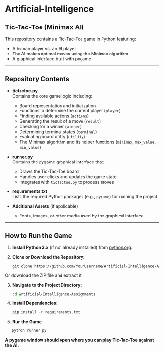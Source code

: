 # Artificial-Intelligence

## Tic-Tac-Toe (Minimax AI)

This repository contains a Tic-Tac-Toe game in Python featuring:

- A human player vs. an AI player
- The AI makes optimal moves using the Minimax algorithm
- A graphical interface built with pygame

---

## Repository Contents

- **tictactoe.py**  
  Contains the core game logic including:
  - Board representation and initialization
  - Functions to determine the current player (`player`)
  - Finding available actions (`actions`)
  - Generating the result of a move (`result`)
  - Checking for a winner (`winner`)
  - Determining terminal states (`terminal`)
  - Evaluating board utility (`utility`)
  - The Minimax algorithm and its helper functions (`minimax`, `max_value`, `min_value`)

- **runner.py**  
  Contains the pygame graphical interface that:
  - Draws the Tic-Tac-Toe board
  - Handles user clicks and updates the game state
  - Integrates with `tictactoe.py` to process moves

- **requirements.txt**  
  Lists the required Python packages (e.g., `pygame`) for running the project.

- **Additional Assets** (if applicable)  
  - Fonts, images, or other media used by the graphical interface

---

## How to Run the Game

1. **Install Python 3.x** (if not already installed) from [python.org](https://www.python.org/downloads/).

2. **Clone or Download the Repository:**
   ```bash
   git clone https://github.com/YourUsername/Artificial-Intelligence-Assignments.git

 Or download the ZIP file and extract it.

3. **Navigate to the Project Directory:**

   ```bash
   cd Artificial-Intelligence-Assignments
   
4. **Install Dependencies:**

    ```bash
    pip install -r requirements.txt
    ```

5. **Run the Game:**
  ```bash
     python runner.py
  ```




**A pygame window should open where you can play Tic-Tac-Toe against the AI.**





















